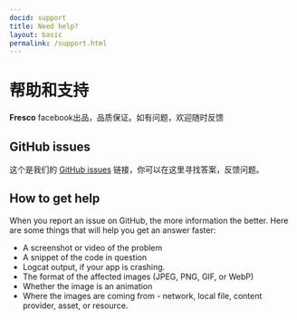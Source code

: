 ```yaml
---
docid: support
title: Need help?
layout: basic
permalink: /support.html
---
```


# 帮助和支持

**Fresco** facebook出品，品质保证。如有问题，欢迎随时反馈

## GitHub issues

这个是我们的 [GitHub issues](https://github.com/facebook/fresco/issues) 链接，你可以在这里寻找答案，反馈问题。

## How to get help

When you report an issue on GitHub, the more information the better. Here are some things that will help you get an answer faster:

- A screenshot or video of the problem
- A snippet of the code in question
- Logcat output, if your app is crashing.
- The format of the affected images (JPEG, PNG, GIF, or WebP)
- Whether the image is an animation
- Where the images are coming from - network, local file, content provider, asset, or resource.
